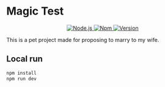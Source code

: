 # Magic Test

<p align="center">
  <a href="https://nodejs.org/en/">
    <img src="https://img.shields.io/badge/Node.js-v16.13.2-339933" alt="Node.js">
  </a>
  <a href="https://npmjs.com/">
    <img src="https://img.shields.io/badge/npm-v8.1.2-CB3837" alt="Npm">
  </a>
  <a href="https://vuejs.org/">
    <img src="https://img.shields.io/badge/Vue.js-v3.2.16-4FC08D" alt="Version">
  </a>
</p>

This is a pet project made for proposing to marry to my wife.

## Local run

```bash
npm install
npm run dev
```
